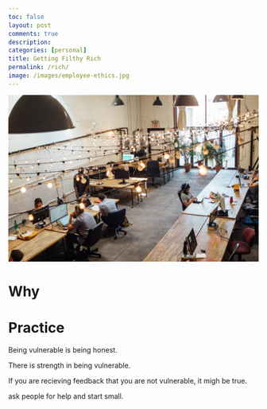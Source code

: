 ```yaml
---
toc: false
layout: post
comments: true
description:
categories: [personal]
title: Getting Filthy Rich
permalink: /rich/
image: /images/employee-ethics.jpg
---
```

![](/images/employee-ethics.jpg)

# Why

# Practice

Being vulnerable is being honest.

There is strength in being vulnerable.

If you are recieving feedback that you are not vulnerable, it migh be true.

ask people for help and start small.




[^1]: [Where to Start in Being More Vulnerable](https://www.youtube.com/watch?v=_lDl0ri32h0)
